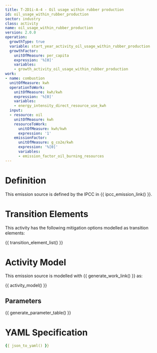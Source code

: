```yaml
---
title: T-2D1i-A-4 - Oil usage within rubber production
id: oil_usage_within_rubber_production
sector: industry
class: activity
name: oil_usage_within_rubber_production
version: 2.0.0
operation:
  growthType: true
  variable: start_year_activity_oil_usage_within_rubber_production
  growthFactor:
    unitOfMeasure: per_capita
    expression: '%[0]'
    variables:
    - growth_activity_oil_usage_within_rubber_production
work:
- name: combustion
  unitOfMeasure: kwh
  operationToWork:
    unitOfMeasure: kwh/kwh
    expression: '%[0]'
    variables:
    - energy_intensity_direct_resource_use_kwh
  input:
  - resource: oil
    unitOfMeasure: kwh
    resourceToWork:
      unitOfMeasure: kwh/kwh
      expression: '1'
    emissionFactor:
      unitOfMeasure: g_co2e/kwh
      expression: '%[0]'
      variables:
      - emission_factor_oil_burning_resources
---
```



# Definition
This emission source is defined by the IPCC in {{ ipcc_emission_link() }}.

# Transition Elements

This activity has the following mitigation options modelled as transition elements:

{{ transition_element_list() }}

# Activity Model
This emission source is modelled with {{ generate_work_link() }} as:

{{ activity_model() }}

## Parameters

{{ generate_parameter_table() }}

# YAML Specification

```yaml
{{ json_to_yaml() }}
```

